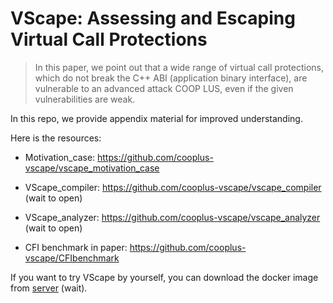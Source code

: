 # VScape: Assessing and Escaping Virtual Call Protections

> In this paper, we point out that a wide range of virtual call protections, which do not break the C++ ABI (application binary interface), are vulnerable to an advanced attack COOP LUS, even if the given vulnerabilities are weak.

In this repo, we provide appendix material for improved understanding. 

Here is the resources:

* Motivation_case:  https://github.com/cooplus-vscape/vscape_motivation_case

* VScape_compiler: https://github.com/cooplus-vscape/vscape_compiler (wait to open)

* VScape_analyzer: https://github.com/cooplus-vscape/vscape_analyzer (wait to open)

* CFI benchmark in paper: https://github.com/cooplus-vscape/CFIbenchmark

If you want to try VScape by yourself, you can download the docker image from  [server](todo) (wait).




